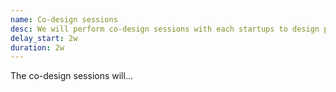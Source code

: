 ```yaml
---
name: Co-design sessions
desc: We will perform co-design sessions with each startups to design precisely your products.
delay_start: 2w
duration: 2w
---
```



The co-design sessions will...
